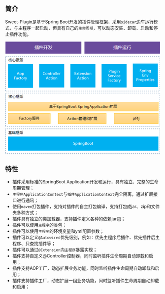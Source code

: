 ## 简介
Sweet-Plugin是基于Spring Boot开发的插件管理框架，采用`sidecar`边车运行模式，与主程序一起启动，但具有自己的`生命周期`，可以动态安装、卸载、启动和停止插件功能。

![技术架构](./_media/platform.png ':size=40%')

## 特性
* 插件采用标准的SpringBoot Application开发和运行，具有独立、完整的生命周期管理；
* `主程序ApplicationContext`与`插件ApplicationContext`完全隔离，通过扩展接口进行通讯；
* 使用`maven`打包插件，支持对插件的自主打包编译，支持打包成jar、zip和文件夹多种方式；
* 插件具有独立的类加载器，支持插件定义各种的依赖jar包；
* 插件可以使用`主程序`的类包；
* 插件可以使用`主程序`的环境变量和yml配置参数；
* 插件可以定义`@Autowired`优先级别，例如：优先主程序后插件、优先插件后主程序、只查找插件等；
* 插件可以通过`@Extension`向`主程序`暴露实现；
* 插件支持自定义@Controller控制器，同时监听插件生命周期自动卸载和启用；
* 插件支持AOP工厂，动态扩展业务功能，同时监听插件生命周期自动卸载和启用；
* 插件支持插件工厂，动态扩展一组业务功能，同时监听插件生命周期自动卸载和启用；